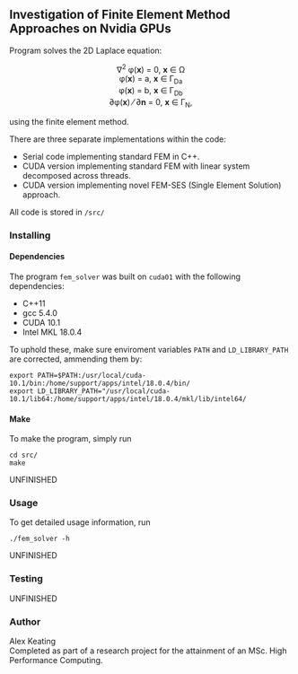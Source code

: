 ## Investigation of Finite Element Method Approaches on Nvidia GPUs

Program solves the 2D Laplace equation:  

<center> &#8711;<sup>2</sup> &phi;(<b>x</b>) = 0, <b>x</b> &#8712; &Omega; <br>
&phi;(<b>x</b>) = a, <b>x</b> &#8712; &Gamma;<sub>Da</sub>  <br>
&phi;(<b>x</b>) = b, <b>x</b> &#8712; &Gamma;<sub>Db</sub> <br>  
&part;&phi;(<b>x</b>) &frasl; &part;<b>n</b> = 0, <b>x</b> &#8712; &Gamma;<sub>N</sub>, <br>
</center>

using the finite element method.

There are three separate implementations within the code:
* Serial code implementing standard FEM in C++.
* CUDA version implementing standard FEM with linear system decomposed across threads.
* CUDA version implementing novel FEM-SES (Single Element Solution) approach.  

All code is stored in `/src/`

### Installing

#### Dependencies
The program `fem_solver` was built on `cuda01` with the following dependencies:
* C++11
* gcc 5.4.0
* CUDA 10.1
* Intel MKL 18.0.4  

To uphold these, make sure enviroment variables `PATH` and `LD_LIBRARY_PATH` are corrected, ammending them by:
```
export PATH=$PATH:/usr/local/cuda-10.1/bin:/home/support/apps/intel/18.0.4/bin/
export LD_LIBRARY_PATH="/usr/local/cuda-10.1/lib64:/home/support/apps/intel/18.0.4/mkl/lib/intel64/
```
#### Make
To make the program, simply run
```
cd src/
make
```
UNFINISHED

### Usage
To get detailed usage information, run
```
./fem_solver -h
```
UNFINISHED

### Testing
UNFINISHED

### Author
Alex Keating  
Completed as part of a research project for the attainment of an MSc. High Performance Computing.
